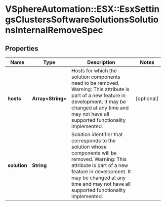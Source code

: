 # VSphereAutomation::ESX::EsxSettingsClustersSoftwareSolutionsSolutionsInternalRemoveSpec

## Properties
Name | Type | Description | Notes
------------ | ------------- | ------------- | -------------
**hosts** | **Array&lt;String&gt;** | Hosts for which the solution components need to be removed. Warning: This attribute is part of a new feature in development. It may be changed at any time and may not have all supported functionality implemented. | [optional] 
**solution** | **String** | Solution identifier that corresponds to the solution whose components will be removed. Warning: This attribute is part of a new feature in development. It may be changed at any time and may not have all supported functionality implemented. | 


